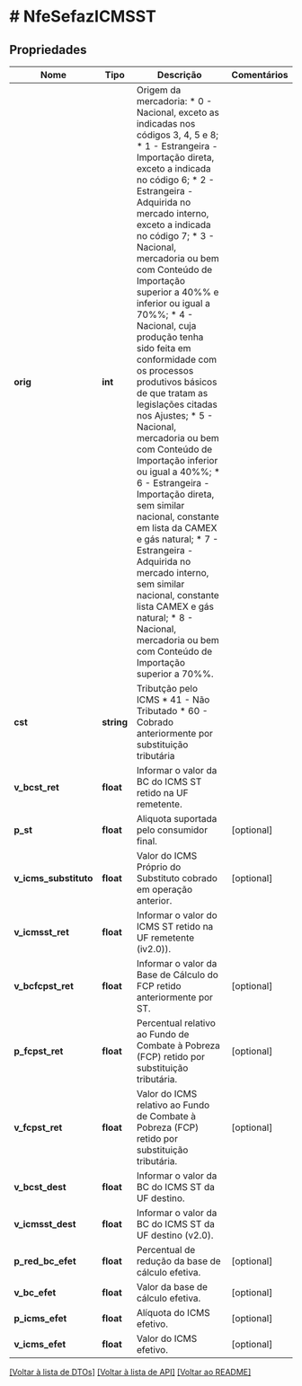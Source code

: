 # # NfeSefazICMSST

## Propriedades

Nome | Tipo | Descrição | Comentários
------------ | ------------- | ------------- | -------------
**orig** | **int** | Origem da mercadoria:  * 0 - Nacional, exceto as indicadas nos códigos 3, 4, 5 e 8;  * 1 - Estrangeira - Importação direta, exceto a indicada no código 6;  * 2 - Estrangeira - Adquirida no mercado interno, exceto a indicada no código 7;  * 3 - Nacional, mercadoria ou bem com Conteúdo de Importação superior a 40%% e inferior ou igual a 70%%;  * 4 - Nacional, cuja produção tenha sido feita em conformidade com os processos produtivos básicos de que tratam as legislações citadas nos Ajustes;  * 5 - Nacional, mercadoria ou bem com Conteúdo de Importação inferior ou igual a 40%%;  * 6 - Estrangeira - Importação direta, sem similar nacional, constante em lista da CAMEX e gás natural;  * 7 - Estrangeira - Adquirida no mercado interno, sem similar nacional, constante lista CAMEX e gás natural;  * 8 - Nacional, mercadoria ou bem com Conteúdo de Importação superior a 70%%. |
**cst** | **string** | Tributção pelo ICMS  * 41 - Não Tributado  * 60 - Cobrado anteriormente por substituição tributária |
**v_bcst_ret** | **float** | Informar o valor da BC do ICMS ST retido na UF remetente. |
**p_st** | **float** | Aliquota suportada pelo consumidor final. | [optional]
**v_icms_substituto** | **float** | Valor do ICMS Próprio do Substituto cobrado em operação anterior. | [optional]
**v_icmsst_ret** | **float** | Informar o valor do ICMS ST retido na UF remetente (iv2.0)). |
**v_bcfcpst_ret** | **float** | Informar o valor da Base de Cálculo do FCP retido anteriormente por ST. | [optional]
**p_fcpst_ret** | **float** | Percentual relativo ao Fundo de Combate à Pobreza (FCP) retido por substituição tributária. | [optional]
**v_fcpst_ret** | **float** | Valor do ICMS relativo ao Fundo de Combate à Pobreza (FCP) retido por substituição tributária. | [optional]
**v_bcst_dest** | **float** | Informar o valor da BC do ICMS ST da UF destino. |
**v_icmsst_dest** | **float** | Informar o valor da BC do ICMS ST da UF destino (v2.0). |
**p_red_bc_efet** | **float** | Percentual de redução da base de cálculo efetiva. | [optional]
**v_bc_efet** | **float** | Valor da base de cálculo efetiva. | [optional]
**p_icms_efet** | **float** | Alíquota do ICMS efetivo. | [optional]
**v_icms_efet** | **float** | Valor do ICMS efetivo. | [optional]

[[Voltar à lista de DTOs]](../../README.md#models) [[Voltar à lista de API]](../../README.md#endpoints) [[Voltar ao README]](../../README.md)

